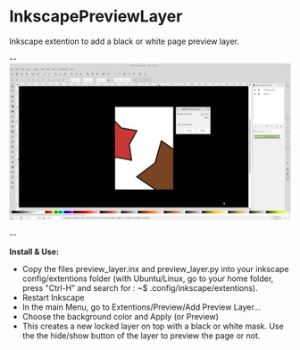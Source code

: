 # InkscapePreviewLayer
Inkscape extention to add a black or white page preview layer.


--
![screenshot](https://raw.githubusercontent.com/sonejostudios/InkscapePreviewLayer/master/PreviewLayer.png "Inkscape Extention Preview Layer")

-- 

__Install & Use:__
* Copy the files preview_layer.inx and preview_layer.py into your inkscape config/extentions folder (with Ubuntu/Linux, go to your home folder, press "Ctrl-H" and search for : ~$ .config/inkscape/extentions).
* Restart Inkscape
* In the main Menu, go to Extentions/Preview/Add Preview Layer...
* Choose the background color and Apply (or Preview)
* This creates a new locked layer on top with a black or white mask. Use the the hide/show button of the layer to preview the page or not.

